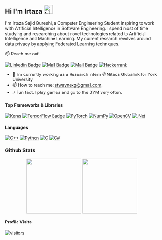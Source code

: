 ## Hi I'm Irtaza <img src="https://user-images.githubusercontent.com/1303154/88677602-1635ba80-d120-11ea-84d8-d263ba5fc3c0.gif" width="28px" height="28px" alt="hi">

I'm Irtaza Sajid Qureshi, a Computer Engineering Student inspiring to work with Artificial Intelligence in Software Engineering. I spend most of time studying and researching about novel technologies related to Artificial Intelligence and Machine Learning. My current research revolves around data privacy by applying Federated Learning techniques.

:mailbox: Reach me out!
 
[![Linkedin Badge](https://img.shields.io/badge/-Irtaza-0e76a8?style=flat&labelColor=0e76a8&logo=linkedin&logoColor=white)](https://www.linkedin.com/in/irtaza-sajid/) 
[![Mail Badge](https://img.shields.io/badge/-@irtaza.exists-e84393?style=flat&labelColor=e84393&logo=instagram&logoColor=white)](https://instagram.com/irtaza.exists) 
[![Mail Badge](https://img.shields.io/badge/-stwaynexg-c0392b?style=flat&labelColor=c0392b&logo=gmail&logoColor=white)](mailto:stwaynexg@gmail.com)
[![Hackerrank](https://img.shields.io/badge/-stwaynexg-2EC866?style=flat&labelColor=2ec866&logo=HackerRank&logoColor=white)](https://www.hackerrank.com/stwaynexg)

- 🔭 I’m currently working as a Research Intern @Mitacs Globalink for York University
- 📫 How to reach me: stwaynexg@gmail.com.
- ⚡ Fun fact: I play games and go to the GYM very often.

#### Top Frameworks & Libraries

[![Keras](https://img.shields.io/badge/Keras-%23D00000.svg?style=for-the-badge&logo=Keras&logoColor=white)](#)
[![TensorFlow Badge](https://img.shields.io/badge/TensorFlow-%23FF6F00.svg?style=for-the-badge&logo=TensorFlow&logoColor=white)](#) 
[![PyTorch](https://img.shields.io/badge/PyTorch-%23EE4C2C.svg?style=for-the-badge&logo=PyTorch&logoColor=white)](#) 
[![NumPy](https://img.shields.io/badge/numpy-%23013243.svg?style=for-the-badge&logo=numpy&logoColor=white)](#)
[![OpenCV](https://img.shields.io/badge/opencv-%23white.svg?style=for-the-badge&logo=opencv&logoColor=white)](#)
[![.Net](https://img.shields.io/badge/.NET-5C2D91?style=for-the-badge&logo=.net&logoColor=white)](#)

#### Languages
[![C++](https://img.shields.io/badge/c++-%2300599C.svg?style=for-the-badge&logo=c%2B%2B&logoColor=white)](#)
[![Python](https://img.shields.io/badge/python-3670A0?style=for-the-badge&logo=python&logoColor=ffdd54)](#)
[![C](https://img.shields.io/badge/c-%2300599C.svg?style=for-the-badge&logo=c&logoColor=white)](#)
[![C#](https://img.shields.io/badge/c%23-%23239120.svg?style=for-the-badge&logo=c-sharp&logoColor=white)](#)

### Github Stats
<!--
![Irtaza's github stats](https://github-readme-stats.vercel.app/api?username=StwayneXG&count_private=true&theme=tokyonight&hide=contribs,prs) &nbsp;
![Top Langs](https://github-readme-stats.vercel.app/api/top-langs/?username=StwayneXG&layout=compact&hide=html,ruby&theme=tokyonight)
-->
<p align="center">
<img height="180em" src="https://github-readme-stats.vercel.app/api?username=StwayneXG&count_private=true&show_icons=true&theme=tokyonight&hide=contribs,prs" align = "center"/>
<img height="180em" src="https://github-readme-stats.vercel.app/api/top-langs?username=StwayneXG&show_icons=true&locale=en&layout=compact&hide=html,ruby&theme=tokyonight" align = "center"/>
</p>

#### Profile Visits
![visitors](https://visitor-badge.glitch.me/badge?page_id=StwaynXG.StwayneXG)


<!--
**StwayneXG/StwayneXG** is a ✨ _special_ ✨ repository because its `README.md` (this file) appears on your GitHub profile.

Here are some ideas to get you started:

- 🔭 I’m currently working on ...
- 🌱 I’m currently learning ...
- 👯 I’m looking to collaborate on ...
- 🤔 I’m looking for help with ...
- 💬 Ask me about ...
- 📫 How to reach me: ...
- 😄 Pronouns: ...
- ⚡ Fun fact: ...
-->
